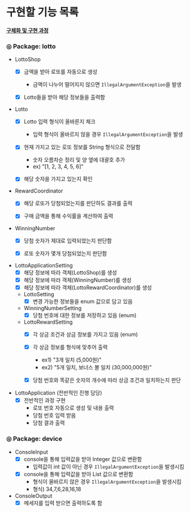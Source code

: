 # 구현할 기능 목록

#### [구체화 및 구현 과정](./PROCESS.md)

### ◎ Package: lotto
- LottoShop
    - [x] 금액을 받아 로또를 자동으로 생성
      - 금액이 나누어 떨어지지 않으면 `IllegalArgumentException`을 발생
    - [x] Lotto들을 받아 해당 정보들을 출력함


- Lotto
    - [x] Lotto 입력 형식이 올바른지 체크
      - 입력 형식이 올바르지 않을 경우 `IllegalArgumentException`을 발생
    - [x] 현재 가지고 있는 로또 정보를 String 형식으로 전달함
      - 숫자 오름차순 정리 및 양 옆에 대괄호 추가
      - ex) "[1, 2, 3, 4, 5, 6]"
    - [x] 해당 숫자을 가지고 있는지 확인


- RewardCoordinator
    - [x] 해당 로또가 당첨되었는지를 판단하도 결과를 출력
    - [x] 구매 금액을 통해 수익률을 계산하여 출력


- WinningNumber
    - [x] 당첨 숫자가 제대로 입력되었는지 판단함
    - [x] 로또 숫자가 몇개 당첨되었는지 판단함


- LottoApplicationSetting
  - [x] 해당 정보에 따라 객체(LottoShop)를 생성
  - [x] 해당 정보에 따라 객체(WinningNumber)를 생성
  - [x] 해당 정보에 따라 객체(LottoRewardCoordinator)를 생성
  - LottoSetting
    - [x] 변경 가능한 정보들을 enum 값으로 담고 있음
  - WinningNumberSetting
    - [x] 당첨 번호에 대한 정보를 저장하고 있음 (enum)
  - LottoRewardSetting
    - [x] 각 상금 조건과 상금 정보를 가지고 있음 (enum)
    - [x] 각 상금 정보를 형식에 맞추어 출력
      - ex1) "3개 일치 (5,000원)"
      - ex2) "5개 일치, 보너스 볼 일치 (30,000,000원)"
    - [x] 당첨 번호와 똑같은 숫자의 개수에 따라 상금 조건과 일치하는지 판단


- LottoApplication (전반적인 진행 담당)
  - [x] 전반적인 과정 구현
    - 로또 번호 자동으로 생성 및 내용 출력
    - 당첨 번호 입력 받음
    - 당첨 결과 출력


### ◎ Package: device

- ConsoleInput
  - [x] console을 통해 입력값을 받아 Integer 값으로 변환함
    - 입력값이 int 값이 아닌 경우 `IllegalArgumentException`을 발생시킴
  - [x] console을 통해 입력값을 받아 List<Integer> 값으로 변환함
    - 형식이 올바르지 않은 경우 `IllegalArgumentException`을 발생시킴
    - 형식) 34,7,6,28,16,18


- ConsoleOutput
  - [x] 메세지를 입력 받으면 출력하도록 함